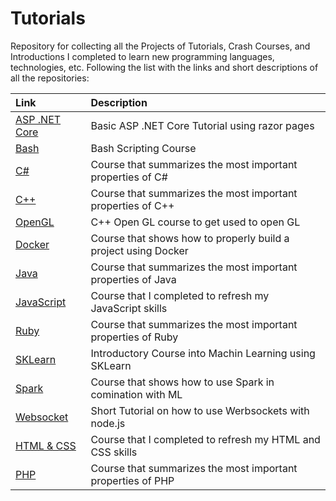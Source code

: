 # Tutorials
Repository for collecting all the Projects of Tutorials, Crash Courses, and Introductions I completed to learn new programming languages, technologies, etc. 
Following the list with the links and short descriptions of all the repositories:
 
| Link | Description |
|:-----|:------------|
| [ASP .NET Core](https://github.com/dastal/Tutorials/tree/main/ASP_dotNET_Core_Tutorial) | Basic ASP .NET Core Tutorial using razor pages |
| [Bash](https://github.com/dastal/Tutorials/tree/main/Bash_Scripting_Course) | Bash Scripting Course |
| [C#](https://github.com/dastal/Tutorials/tree/main/Bash_Scripting_Course) | Course that summarizes the most important properties of C# |
| [C++](https://github.com/dastal/Tutorials/tree/main/Cpp_Course) | Course that summarizes the most important properties of C++ |
| [OpenGL](https://github.com/dastal/Tutorials/tree/main/Cpp_OpenGL_Course) | C++ Open GL course to get used to open GL |
| [Docker](https://github.com/dastal/Tutorials/tree/main/Docker_Course) | Course that shows how to properly build a project using Docker |
| [Java](https://github.com/dastal/Tutorials/tree/main/Java_Course) | Course that summarizes the most important properties of Java |
| [JavaScript](https://github.com/dastal/Tutorials/tree/main/Javascript_Refresher) | Course that I completed to refresh my JavaScript skills |
| [Ruby](https://github.com/dastal/Tutorials/tree/main/Ruby_Course) | Course that summarizes the most important properties of Ruby |
| [SKLearn](https://github.com/dastal/Tutorials/tree/main/SKlearn_Tutorial) | Introductory Course into Machin Learning using SKLearn |
| [Spark](https://github.com/dastal/Tutorials/tree/main/Spark_Course) | Course that shows how to use Spark in comination with ML |
| [Websocket](https://github.com/dastal/Tutorials/tree/main/Websocket_Tutorial) | Short Tutorial on how to use Werbsockets with node.js |
| [HTML & CSS](https://github.com/dastal/Tutorials/tree/main/html5_css_refresher) | Course that I completed to refresh my HTML and CSS skills |
| [PHP](https://github.com/dastal/Tutorials/tree/main/php_Course) | Course that summarizes the most important properties of PHP |

